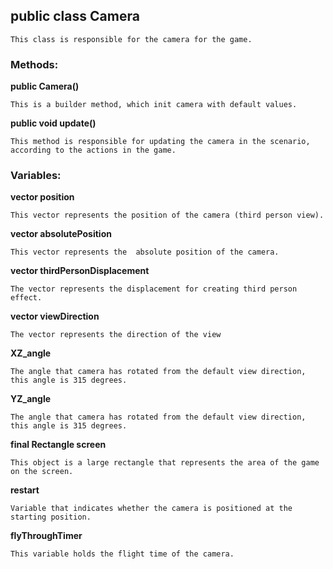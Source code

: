 ## public class Camera
```This class is responsible for the camera for the game.```

### Methods:

**public Camera()**

```This is a builder method, which init camera with default values.```

**public void update()**

```This method is responsible for updating the camera in the scenario, according to the actions in the game.```

### Variables:

**vector position**

```This vector represents the position of the camera (third person view).```

**vector absolutePosition**

```This vector represents the  absolute position of the camera.```

**vector thirdPersonDisplacement**

```The vector represents the displacement for creating third person effect.```

**vector viewDirection**

```The vector represents the direction of the view```

 **XZ_angle**
 
```The angle that camera has rotated from the default view direction, this angle is 315 degrees.```

 **YZ_angle** 
 
```The angle that camera has rotated from the default view direction, this angle is 315 degrees.```

**final Rectangle screen**

```This object is a large rectangle that represents the area of the game on the screen.```

**restart**

```Variable that indicates whether the camera is positioned at the starting position.```

**flyThroughTimer**

```This variable holds the flight time of the camera.```


